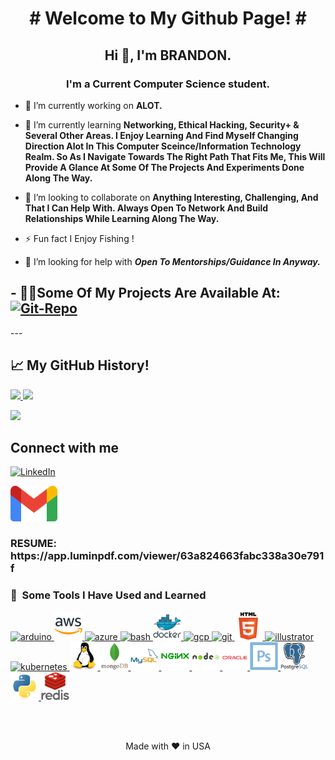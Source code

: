 
<!---
Reddragon300/Reddragon300 is a ✨ special ✨ repository because its `README.md` (this file) appears on your GitHub profile.
You can click the Preview link to take a look at your changes.
--->

<h1 align="center"># Welcome to My Github Page! #</h1>
<h2 align="center">Hi 👋, I'm BRANDON.</h2>
<h3 align="center">I'm a Current Computer Science student.</h3>

- 🔭 I’m currently working on **ALOT.**

- 🌱 I’m currently learning **Networking, Ethical Hacking, Security+ & Several Other Areas. I Enjoy Learning And Find Myself Changing Direction Alot In This Computer Sceince/Information Technology Realm. So As I Navigate Towards The Right Path That Fits Me, This Will Provide A Glance At Some Of The Projects And Experiments Done Along The Way.**

- 👯 I’m looking to collaborate on **Anything Interesting, Challenging, And That I Can Help With. Always Open To Network And Build Relationships While Learning Along The Way.**
- ⚡ Fun fact I Enjoy Fishing !

- 🤝 I’m looking for help with ***Open To Mentorships/Guidance In Anyway.***

<h2>- 👨‍💻Some Of My Projects Are Available At: <tab>
<a href="https://github.com/Reddragon300?tab=repositories"><img src="https://opensource.com/sites/default/files/lead-images/github-universe.jpg" alt="Git-Repo" style="width:75px;height:55px;"> 
</a>
</h2>

</body>
</html>
<p>---</p>
<h2>📈 My GitHub History!</h2>
<p><a href="https://github.com/reddragon300"> <img src="https://github-readme-stats.vercel.app/api?username=reddragon300&amp;theme=noctis_minimus&amp;show_icons=true" height="180em" /> <img src="https://github-readme-stats.vercel.app/api/top-langs/?username=reddragon300&amp;theme=noctis_minimus&amp;layout=compact" height="180em" /> 
  </a> 
</p>
<p><img src="https://capsule-render.vercel.app/api?type=waving&amp;color=gradient&amp;height=100&amp;section=footer" /></p>


## Connect with me

<p align="left"> 
    <a href="https://www.linkedin.com/in/brandonclaspill" title="LinkedIn">
        <img src="https://ckeditor.com/apps/ckfinder/userfiles/files/linkedin.png" alt="LinkedIn" style="height:128px; width:128px" /></a>
</p>
<p align="left">
     <a href="mailto:claspillb92@gmail.com" title="Gmail">
        <img src="https://raw.githubusercontent.com/king-technologies/.github/main/assets/images/gmail.svg" alt="Gmail" width="75" /></a>
</p>


<h3> RESUME: https://app.luminpdf.com/viewer/63a824663fabc338a30e791f </h3>


<h3> 🚀 &nbsp;Some Tools I Have Used and Learned</h3>
<p align="left">
    <a href="https://www.arduino.cc/" target="_blank" rel="noreferrer"> 
  <img src="https://cdn.worldvectorlogo.com/logos/arduino-1.svg" alt="arduino" width="45" height="45"/> </a> <a href="https://aws.amazon.com" target="_blank" rel="noreferrer"> 
<img src="https://raw.githubusercontent.com/devicons/devicon/master/icons/amazonwebservices/amazonwebservices-original-wordmark.svg" alt="aws" width="45" height="45"/> </a> <a href="https://azure.microsoft.com/en-in/" target="_blank" rel="noreferrer"> 
<img src="https://www.vectorlogo.zone/logos/microsoft_azure/microsoft_azure-icon.svg" alt="azure" width="45" height="45"/> </a> <a href="https://www.gnu.org/software/bash/" target="_blank" rel="noreferrer">
 <img src="https://www.vectorlogo.zone/logos/gnu_bash/gnu_bash-icon.svg" alt="bash" width="45" height="45"/> </a> <a href="https://www.docker.com/" target="_blank" rel="noreferrer"> 
<img src="https://raw.githubusercontent.com/devicons/devicon/master/icons/docker/docker-original-wordmark.svg" alt="docker" width="45" height="45"/> </a> <a href="https://cloud.google.com" target="_blank" rel="noreferrer">
 <img src="https://www.vectorlogo.zone/logos/google_cloud/google_cloud-icon.svg" alt="gcp" width="45" height="45"/> </a> <a href="https://git-scm.com/" target="_blank" rel="noreferrer">
 <img src="https://www.vectorlogo.zone/logos/git-scm/git-scm-icon.svg" alt="git" width="45" height="45"/> </a> <a href="https://www.w3.org/html/" target="_blank" rel="noreferrer"> 
<img src="https://raw.githubusercontent.com/devicons/devicon/master/icons/html5/html5-original-wordmark.svg" alt="html5" width="45" height="45"/> </a> <a href="https://www.adobe.com/in/products/illustrator.html" target="_blank" rel="noreferrer"> <img src="https://www.vectorlogo.zone/logos/adobe_illustrator/adobe_illustrator-icon.svg" alt="illustrator" width="40" height="40"/> </a> <a href="https://kubernetes.io" target="_blank" rel="noreferrer"> <img src="https://www.vectorlogo.zone/logos/kubernetes/kubernetes-icon.svg" alt="kubernetes" width="40" height="40"/> </a> <a href="https://www.linux.org/" target="_blank" rel="noreferrer"> <img src="https://raw.githubusercontent.com/devicons/devicon/master/icons/linux/linux-original.svg" alt="linux" width="45" height="45"/> </a> <a href="https://www.mongodb.com/" target="_blank" rel="noreferrer">
 <img src="https://raw.githubusercontent.com/devicons/devicon/master/icons/mongodb/mongodb-original-wordmark.svg" alt="mongodb" width="45" height="45"/> </a> <a href="https://www.mysql.com/" target="_blank" rel="noreferrer">
 <img src="https://raw.githubusercontent.com/devicons/devicon/master/icons/mysql/mysql-original-wordmark.svg" alt="mysql" width="45" height="45"/> </a> <a href="https://www.nginx.com" target="_blank" rel="noreferrer">
 <img src="https://raw.githubusercontent.com/devicons/devicon/master/icons/nginx/nginx-original.svg" alt="nginx" width="45" height="45"/> </a> <a href="https://nodejs.org" target="_blank" rel="noreferrer">
 <img src="https://raw.githubusercontent.com/devicons/devicon/master/icons/nodejs/nodejs-original-wordmark.svg" alt="nodejs" width="45" height="45"/> </a> <a href="https://www.oracle.com/" target="_blank" rel="noreferrer"> <img src="https://raw.githubusercontent.com/devicons/devicon/master/icons/oracle/oracle-original.svg" alt="oracle" width="40" height="40"/> </a> <a href="https://www.photoshop.com/en" target="_blank" rel="noreferrer"> 
<img src="https://raw.githubusercontent.com/devicons/devicon/master/icons/photoshop/photoshop-line.svg" alt="photoshop" width="45" height="45"/> </a> <a href="https://www.postgresql.org" target="_blank" rel="noreferrer">
 <img src="https://raw.githubusercontent.com/devicons/devicon/master/icons/postgresql/postgresql-original-wordmark.svg" alt="postgresql" width="45" height="45"/> </a> <a href="https://www.python.org" target="_blank" rel="noreferrer">
 <img src="https://raw.githubusercontent.com/devicons/devicon/master/icons/python/python-original.svg" alt="python" width="45" height="45"/> </a> <a href="https://redis.io" target="_blank" rel="noreferrer"> 
<img src="https://raw.githubusercontent.com/devicons/devicon/master/icons/redis/redis-original-wordmark.svg" alt="redis" width="45" height="45"/> </a>
</p>

<br>
<br>

<p align="center">Made with ❤️ in USA</p>
